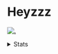# Heyzzz  

[![.](https://skillicons.dev/icons?i=js,ts,nextjs,nestjs,mongodb)](https://skillicons.dev)  

<details>
<summary>Stats</summary
<!--START_SECTION:waka-->

```txt
TypeScript   8 hrs 20 mins   ████████████████████▓░░░░   83.31 %
JavaScript   1 hr 33 mins    ████░░░░░░░░░░░░░░░░░░░░░   15.57 %
JSON         3 mins          ░░░░░░░░░░░░░░░░░░░░░░░░░   00.56 %
CSS          1 min           ░░░░░░░░░░░░░░░░░░░░░░░░░   00.21 %
Prisma       1 min           ░░░░░░░░░░░░░░░░░░░░░░░░░   00.20 %
```

<!--END_SECTION:waka-->
</details>
